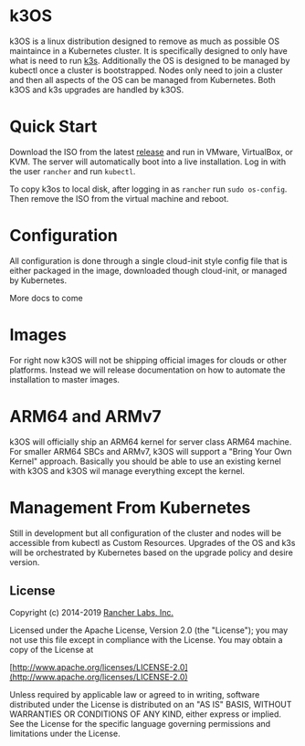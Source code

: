 k3OS
=====================================
k3OS is a linux distribution designed to remove as much as possible
OS maintaince in a Kubernetes cluster.  It is specifically designed to only
have what is need to run [k3s](https://github.com/rancher/k3s). Additionally
the OS is designed to be managed by kubectl once a cluster is bootstrapped.
Nodes only need to join a cluster and then all aspects of the OS can be managed
from Kubernetes. Both k3OS and k3s upgrades are handled by k3OS.

Quick Start
===========

Download the ISO from the latest [release](https://github.com/rancher/k3os/releases) and run
in VMware, VirtualBox, or KVM.  The server will automatically boot into a live installation. Log in with the user `rancher` and run `kubectl`. 

To copy k3os to local disk, after logging in as `rancher` run `sudo os-config`. Then remove the ISO from the virtual machine and reboot. 

Configuration
=============

All configuration is done through a single cloud-init style config file that is either
packaged in the image, downloaded though cloud-init, or managed by Kubernetes.

More docs to come

Images
======

For right now k3OS will not be shipping official images for clouds or other platforms.  Instead
we will release documentation on how to automate the installation to master images.


ARM64 and ARMv7
===============

k3OS will officially ship an ARM64 kernel for server class ARM64 machine.  For smaller ARM64
SBCs and ARMv7, k3OS will support a "Bring Your Own Kernel" approach.  Basically you should
be able to use an existing kernel with k3OS and k3OS wil manage everything except the kernel.

Management From Kubernetes
==========================

Still in development but all configuration of the cluster and nodes will be accessible from
kubectl as Custom Resources. Upgrades of the OS and k3s will be orchestrated by Kubernetes
based on the upgrade policy and desire version.


## License
Copyright (c) 2014-2019 [Rancher Labs, Inc.](http://rancher.com)

Licensed under the Apache License, Version 2.0 (the "License");
you may not use this file except in compliance with the License.
You may obtain a copy of the License at

[http://www.apache.org/licenses/LICENSE-2.0](http://www.apache.org/licenses/LICENSE-2.0)

Unless required by applicable law or agreed to in writing, software
distributed under the License is distributed on an "AS IS" BASIS,
WITHOUT WARRANTIES OR CONDITIONS OF ANY KIND, either express or implied.
See the License for the specific language governing permissions and
limitations under the License.

